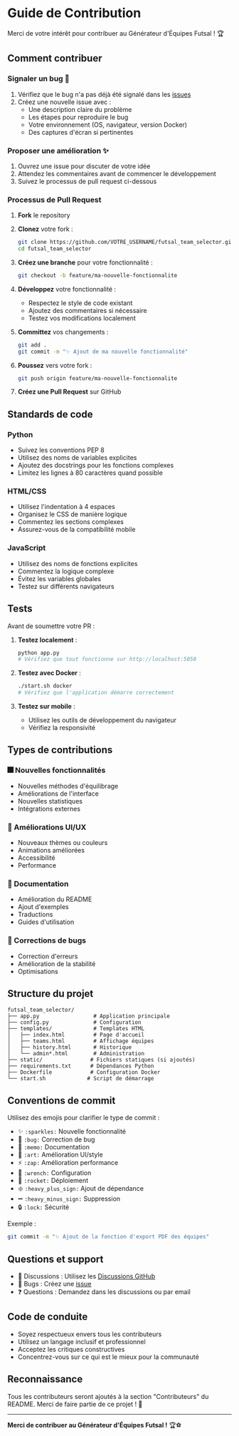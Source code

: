 # Guide de Contribution

Merci de votre intérêt pour contribuer au Générateur d'Équipes Futsal ! 🏆

## Comment contribuer

### Signaler un bug 🐛

1. Vérifiez que le bug n'a pas déjà été signalé dans les [issues](https://github.com/BadrBouzakri/futsal_team_selector/issues)
2. Créez une nouvelle issue avec :
   - Une description claire du problème
   - Les étapes pour reproduire le bug
   - Votre environnement (OS, navigateur, version Docker)
   - Des captures d'écran si pertinentes

### Proposer une amélioration ✨

1. Ouvrez une issue pour discuter de votre idée
2. Attendez les commentaires avant de commencer le développement
3. Suivez le processus de pull request ci-dessous

### Processus de Pull Request

1. **Fork** le repository
2. **Clonez** votre fork :
   ```bash
   git clone https://github.com/VOTRE_USERNAME/futsal_team_selector.git
   cd futsal_team_selector
   ```

3. **Créez une branche** pour votre fonctionnalité :
   ```bash
   git checkout -b feature/ma-nouvelle-fonctionnalite
   ```

4. **Développez** votre fonctionnalité :
   - Respectez le style de code existant
   - Ajoutez des commentaires si nécessaire
   - Testez vos modifications localement

5. **Committez** vos changements :
   ```bash
   git add .
   git commit -m "✨ Ajout de ma nouvelle fonctionnalité"
   ```

6. **Poussez** vers votre fork :
   ```bash
   git push origin feature/ma-nouvelle-fonctionnalite
   ```

7. **Créez une Pull Request** sur GitHub

## Standards de code

### Python
- Suivez les conventions PEP 8
- Utilisez des noms de variables explicites
- Ajoutez des docstrings pour les fonctions complexes
- Limitez les lignes à 80 caractères quand possible

### HTML/CSS
- Utilisez l'indentation à 4 espaces
- Organisez le CSS de manière logique
- Commentez les sections complexes
- Assurez-vous de la compatibilité mobile

### JavaScript
- Utilisez des noms de fonctions explicites
- Commentez la logique complexe
- Évitez les variables globales
- Testez sur différents navigateurs

## Tests

Avant de soumettre votre PR :

1. **Testez localement** :
   ```bash
   python app.py
   # Vérifiez que tout fonctionne sur http://localhost:5050
   ```

2. **Testez avec Docker** :
   ```bash
   ./start.sh docker
   # Vérifiez que l'application démarre correctement
   ```

3. **Testez sur mobile** :
   - Utilisez les outils de développement du navigateur
   - Vérifiez la responsivité

## Types de contributions

### 🎆 Nouvelles fonctionnalités
- Nouvelles méthodes d'équilibrage
- Améliorations de l'interface
- Nouvelles statistiques
- Intégrations externes

### 🎨 Améliorations UI/UX
- Nouveaux thèmes ou couleurs
- Animations améliorées
- Accessibilité
- Performance

### 📄 Documentation
- Amélioration du README
- Ajout d'exemples
- Traductions
- Guides d'utilisation

### 🐛 Corrections de bugs
- Correction d'erreurs
- Amélioration de la stabilité
- Optimisations

## Structure du projet

```
futsal_team_selector/
├── app.py                 # Application principale
├── config.py              # Configuration
├── templates/             # Templates HTML
│   ├── index.html         # Page d'accueil
│   ├── teams.html         # Affichage équipes
│   ├── history.html       # Historique
│   └── admin*.html        # Administration
├── static/               # Fichiers statiques (si ajoutés)
├── requirements.txt      # Dépendances Python
├── Dockerfile            # Configuration Docker
└── start.sh             # Script de démarrage
```

## Conventions de commit

Utilisez des emojis pour clarifier le type de commit :

- ✨ `:sparkles:` Nouvelle fonctionnalité
- 🐛 `:bug:` Correction de bug
- 📝 `:memo:` Documentation
- 🎨 `:art:` Amélioration UI/style
- ⚡ `:zap:` Amélioration performance
- 🔧 `:wrench:` Configuration
- 🚀 `:rocket:` Déploiement
- ❇️ `:heavy_plus_sign:` Ajout de dépendance
- ➖ `:heavy_minus_sign:` Suppression
- 🔒 `:lock:` Sécurité

Exemple :
```bash
git commit -m "✨ Ajout de la fonction d'export PDF des équipes"
```

## Questions et support

- 💬 Discussions : Utilisez les [Discussions GitHub](https://github.com/BadrBouzakri/futsal_team_selector/discussions)
- 🐛 Bugs : Créez une [issue](https://github.com/BadrBouzakri/futsal_team_selector/issues)
- ❓ Questions : Demandez dans les discussions ou par email

## Code de conduite

- Soyez respectueux envers tous les contributeurs
- Utilisez un langage inclusif et professionnel
- Acceptez les critiques constructives
- Concentrez-vous sur ce qui est le mieux pour la communauté

## Reconnaissance

Tous les contributeurs seront ajoutés à la section "Contributeurs" du README. Merci de faire partie de ce projet ! 🚀

---

**Merci de contribuer au Générateur d'Équipes Futsal !** 🏆⚽